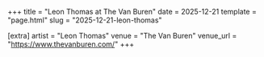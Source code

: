 +++
title = "Leon Thomas at The Van Buren"
date = 2025-12-21
template = "page.html"
slug = "2025-12-21-leon-thomas"

[extra]
artist = "Leon Thomas"
venue = "The Van Buren"
venue_url = "https://www.thevanburen.com/"
+++
